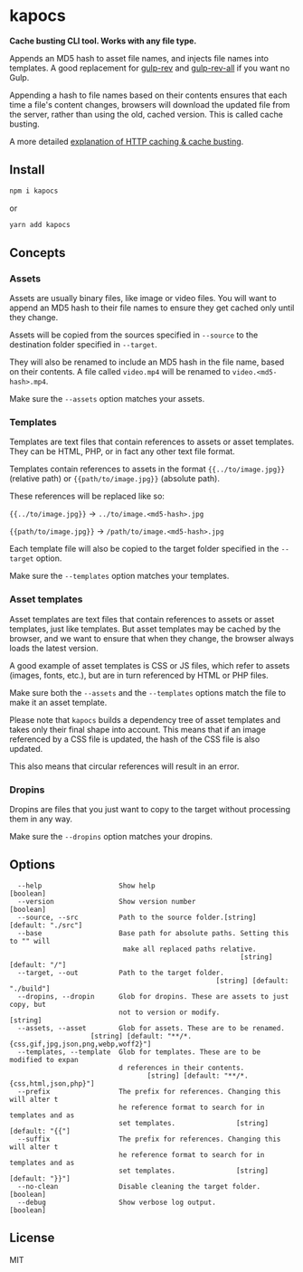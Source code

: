 # kapocs

**Cache busting CLI tool. Works with any file type.**

Appends an MD5 hash to asset file names, and injects file names into templates. A good replacement for [gulp-rev](https://github.com/sindresorhus/gulp-rev) and [gulp-rev-all](https://github.com/smysnk/gulp-rev-all) if you want no Gulp.

Appending a hash to file names based on their contents ensures that each time a file's content changes, browsers will download the updated file from the server, rather than using the old, cached version. This is called cache busting.

A more detailed [explanation of HTTP caching & cache busting](https://developers.google.com/web/fundamentals/performance/optimizing-content-efficiency/http-caching).

## Install

```bash
npm i kapocs
```

or

```bash
yarn add kapocs
```

## Concepts

### Assets

Assets are usually binary files, like image or video files. You will want to append an MD5 hash to their file names to ensure they get cached only until they change.

Assets will be copied from the sources specified in `--source` to the destination folder specified in `--target`.

They will also be renamed to include an MD5 hash in the file name, based on their contents.
A file called `video.mp4` will be renamed to `video.<md5-hash>.mp4`.

Make sure the `--assets` option matches your assets.

### Templates

Templates are text files that contain references to assets or asset templates. They can be HTML, PHP, or in fact any other text file format.

Templates contain references to assets in the format `{{../to/image.jpg}}` (relative path) or `{{path/to/image.jpg}}` (absolute path).

These references will be replaced like so:

`{{../to/image.jpg}}` → `../to/image.<md5-hash>.jpg`

`{{path/to/image.jpg}}` → `/path/to/image.<md5-hash>.jpg`

Each template file will also be copied to the target folder specified in the `--target` option.

Make sure the `--templates` option matches your templates.

### Asset templates

Asset templates are text files that contain references to assets or asset templates, just like templates. But asset templates may be cached by the browser, and we want to ensure that when they change, the browser always loads the latest version.

A good example of asset templates is CSS or JS files, which refer to assets (images, fonts, etc.), but are in turn referenced by HTML or PHP files.

Make sure both the `--assets` and the `--templates` options match the file to make it an asset template.

Please note that `kapocs` builds a dependency tree of asset templates and takes only their final shape into account. This means that if an image referenced by a CSS file is updated, the hash of the CSS file is also updated.

This also means that circular references will result in an error.

### Dropins

Dropins are files that you just want to copy to the target without processing them in any way.

Make sure the `--dropins` option matches your dropins.

## Options

```
  --help                   Show help                                   [boolean]
  --version                Show version number                         [boolean]
  --source, --src          Path to the source folder.[string] [default: "./src"]
  --base                   Base path for absolute paths. Setting this to "" will
                            make all replaced paths relative.
                                                         [string] [default: "/"]
  --target, --out          Path to the target folder.
                                                   [string] [default: "./build"]
  --dropins, --dropin      Glob for dropins. These are assets to just copy, but
                           not to version or modify.                    [string]
  --assets, --asset        Glob for assets. These are to be renamed.
                    [string] [default: "**/*.{css,gif,jpg,json,png,webp,woff2}"]
  --templates, --template  Glob for templates. These are to be modified to expan
                           d references in their contents.
                                  [string] [default: "**/*.{css,html,json,php}"]
  --prefix                 The prefix for references. Changing this will alter t
                           he reference format to search for in templates and as
                           set templates.               [string] [default: "{{"]
  --suffix                 The prefix for references. Changing this will alter t
                           he reference format to search for in templates and as
                           set templates.               [string] [default: "}}"]
  --no-clean               Disable cleaning the target folder.         [boolean]
  --debug                  Show verbose log output.                    [boolean]
```

## License

MIT
